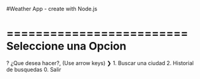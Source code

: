 #Weather App - create with Node.js

=========================
  Seleccione una Opcion
=========================

? ¿Que desea hacer?, 
 (Use arrow keys)
❯ 1. Buscar una ciudad 
  2. Historial de busquedas 
  0. Salir 